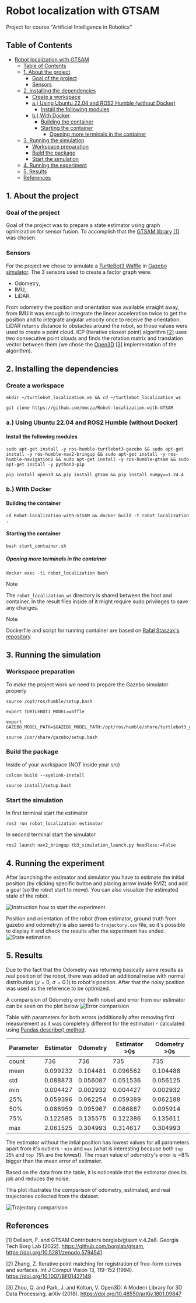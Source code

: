 # Robot localization with GTSAM
Project for course "Artificial Intelligence in Robotics"

## Table of Contents
- [Robot localization with GTSAM](#robot-localization-with-gtsam)
  - [Table of Contents](#table-of-contents)
  - [1. About the project](#1-about-the-project)
    - [Goal of the project](#goal-of-the-project)
    - [Sensors](#sensors)
  - [2. Installing the dependencies](#2-installing-the-dependencies)
    - [Create a workspace](#create-a-workspace)
    - [a.) Using Ubuntu 22.04 and ROS2 Humble (without Docker)](#a-using-ubuntu-2204-and-ros2-humble-without-docker)
      - [Install the following modules](#install-the-following-modules)
    - [b.) With Docker](#b-with-docker)
      - [Building the container](#building-the-container)
      - [Starting the container](#starting-the-container)
        - [Opening more terminals in the container](#opening-more-terminals-in-the-container)
  - [3. Running the simulation](#3-running-the-simulation)
    - [Workspace preparation](#workspace-preparation)
    - [Build the package](#build-the-package)
    - [Start the simulation](#start-the-simulation)
  - [4. Running the experiment](#4-running-the-experiment)
  - [5. Results](#5-results)
  - [References](#references)

## 1. About the project

### Goal of the project
Goal of the project was to prepare a state estimator using graph optimization for sensor fusion. To accomplish that the [GTSAM library](https://gtsam.org/) [[1]](#1) was chosen.

### Sensors
For the project we chose to simulate a [TurtleBot3 Waffle](https://www.turtlebot.com/turtlebot3/) in [Gazebo simulator](https://docs.ros.org/en/humble/Tutorials/Advanced/Simulators/Gazebo/Simulation-Gazebo.html). The 3 sensors used to create a factor graph were:
- Odometry,
- IMU,
- LiDAR.

From odometry the position and orientation was available straight away, from IMU it was enough to integrate the linear acceleration twice to get the position and to integrate angular velocity once to receive the orientation. LiDAR returns distance to obstacles around the robot, so those values were used to create a point cloud. ICP (Iterative closest point) algorithm [[2]](#2) uses two consecutive point clouds and finds the rotation matrix and translation vector between them (we chose the [Open3D](https://github.com/isl-org/Open3D) [[3]](#3) implementation of the algorithm).

## 2. Installing the dependencies

### Create a workspace

```
mkdir ~/turtlebot_localization_ws && cd ~/turtlebot_localization_ws
```

```
git clone https://github.com/mmcza/Robot-localization-with-GTSAM
```

### a.) Using Ubuntu 22.04 and ROS2 Humble (without Docker)

#### Install the following modules

```
sudo apt-get install -y ros-humble-turtlebot3-gazebo && sudo apt-get install -y ros-humble-nav2-bringup && sudo apt-get install -y ros-humble-navigation2 && sudo apt-get install -y ros-humble-gtsam && sudo apt-get install -y python3-pip
```
```
pip install open3d && pip install gtsam && pip install numpy==1.24.4
```

### b.) With Docker

#### Building the container

```
cd Robot-localization-with-GTSAM && docker build -t robot_localization .
```
#### Starting the container
```
bash start_container.sh 
```

##### Opening more terminals in the container
```
docker exec -ti robot_localization bash
```

> [!NOTE]
> The `robot_localization_ws` directory is shared between the host and container. In the result files inside of it might require sudo privileges to save any changes.

> [!NOTE]
> Dockerfile and script for running container are based on [Rafał Staszak's repository](https://github.com/RafalStaszak/NIMPRA_Docker/)

## 3. Running the simulation

### Workspace preparation

To make the project work we need to prepare the Gazebo simulator properly

```
source /opt/ros/humble/setup.bash
```
```
export TURTLEBOT3_MODEL=waffle
```
```
export GAZEBO_MODEL_PATH=$GAZEBO_MODEL_PATH:/opt/ros/humble/share/turtlebot3_gazebo/models
```
```
source /usr/share/gazebo/setup.bash
```

### Build the package
Inside of your workspace (NOT inside your src)

```
colcon build --symlink-install
```
```
source install/setup.bash
```

### Start the simulation

In first terminal start the estimator 
```
ros2 run robot_localization estimator
```

In second terminal start the simulator

```
ros2 launch nav2_bringup tb3_simulation_launch.py headless:=False
```

## 4. Running the experiment

After launching the estimator and simulator you have to estimate the initial position (by clicking specific button and placing arrow inside RVIZ) and add a goal (so the robot start to move). You can also visualize the estimated state of the robot.

![Instruction how to start the experiment](data/pictures/Running_experiment.gif)

Position and orientation of the robot (from estimator, ground truth from gazebo and odometry) is also saved to `trajectory.csv` file, so it's possible to display it and check the results after the experiment has ended.
![State estimation](data/pictures/Robot_state_estimation.png)

## 5. Results

Due to the fact that the Odometry was returning basically same results as real position of the robot, there was added an additional noise with normal distribution ($\mu = 0, \:\sigma=0.1$) to robot's position. After that the noisy position was used as the reference to be optimized.

A comparision of Odometry error (with noise) and error from our estimator can be seen on the plot below
![Error comparision](data/pictures/Error_comparision.png)

Table with parameters for both errors (additionally after removing first measurement as it was completely different for the estimator) - calculated using [Pandas describe() method](https://pandas.pydata.org/docs/reference/api/pandas.DataFrame.describe.html).

|Parameter | Estimator  | Odometry | Estimator >0s | Odometry >0s |
| ---------| -----------| ---------| ------------- | ------------ |
| count    | 736        | 736      | 735           | 735          |
| mean     | 0.099232   | 0.104481 | 0.096562      | 0.104488     |
| std      | 0.088873   | 0.056087 | 0.051536      | 0.056125     |
| min      | 0.004427   | 0.002932 | 0.004427      | 0.002932     |
| 25%      | 0.059396   | 0.062254 | 0.059389      | 0.062188     |
| 50%      | 0.086959   | 0.095967 | 0.086887      | 0.095914     |
| 75%      | 0.122585   | 0.135575 | 0.122386      | 0.135611     |
| max      | 2.061525   | 0.304993 | 0.314617      | 0.304993     |

The estimator without the intial position has lowest values for all parameters apart from it's outliers - `min` and `max` (what is interesting because both `top 25%` and `top 75%` are the lowest). The mean value of odometry's error is ~8% bigger than the mean error of estimator. 

Based on the data from the table, it is noticeable that the estimator does its job and reduces the noise.

This plot illustrates the comparison of odometry, estimated, and real trajectories collected from the dataset.

![Trajectory comparision](data/pictures/estimated_vs_real_odometry_trajectory.png)
## References

<a id="1">[1]</a> Dellaert, F. and GTSAM Contributors borglab/gtsam v.4.2a8. Georgia Tech Borg Lab (2022). https://github.com/borglab/gtsam, https://doi.org/10.5281/zenodo.5794541

<a id="2">[2]</a>  Zhang, Z. Iterative point matching for registration of free-form curves and surfaces. Int J Comput Vision 13, 119–152 (1994). https://doi.org/10.1007/BF01427149

<a id="3">[3]</a>  Zhou, Q. and Park, J. and Koltun, V. Open3D: A Modern Library for 3D Data Processing. arXiv (2018). https://doi.org/10.48550/arXiv.1801.09847
